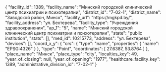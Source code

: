 {
    "facility_id": 1389,
    "facility_name": "Минский городской клинический центр психиатрии и психотерапии",
    "district_id": "7-02-1",
    "district_name": "Заводской район, Минск",
    "facility_url": "https:\/\/mgkpd.by\/",
    "facility_address": "ул. Бехтерева",
    "facility_type": "Учреждения здравоохранения",
    "ap_1": "5",
    "name": "Минский городской клинический центр психиатрии и психотерапии",
    "state": "public institution",
    "stats": [],
    "med_id": 10215773,
    "address": "ул. Бехтерева",
    "devices": [],
    "coord_x_y": {
        "crs": {
            "type": "name",
            "properties": {
                "name": "EPSG:4326"
            }
        },
        "type": "Point",
        "coordinates": [
            27.6387,
            53.8764
        ]
    },
    "place_name": "Минск",
    "place_type": "city",
    "localties_key": 49,
    "year_of_closing": null,
    "year_of_opening": "1977",
    "healthcare_facility_key": 1389,
    "administrative_division_id": "7-02-1"
}
